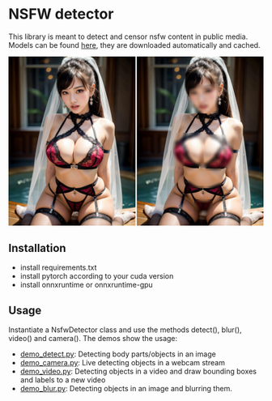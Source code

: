 # NSFW detector
This library is meant to detect and censor nsfw content in public media. Models can be found
[here](https://github.com/padmalcom/nsfwdectector/releases/tag/nsfwdetector_v1), they are downloaded automatically and cached.

![sample image](graphics/sample.png)

## Installation
- install requirements.txt
- install pytorch according to your cuda version
- install onnxruntime or onnxruntime-gpu

## Usage
Instantiate a NsfwDetector class and use the methods detect(), blur(), video() and camera(). The demos show the usage:
- [demo_detect.py](demo_detect.py): Detecting body parts/objects in an image
- [demo_camera.py](demo_camera.py): Live detecting objects in a webcam stream
- [demo_video.py](demo_video.py): Detecting objects in a video and draw bounding boxes and labels to a new video
- [demo_blur.py](demo_blur.py): Detecting objects in an image and blurring them.